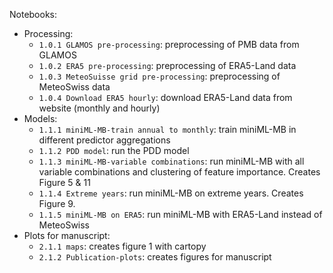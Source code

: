 Notebooks:
- Processing:
  - `1.0.1 GLAMOS pre-processing`: preprocessing of PMB data from GLAMOS
  - `1.0.2 ERA5 pre-processing`: preprocessing of ERA5-Land data
  - `1.0.3 MeteoSuisse grid pre-processing`: preprocessing of MeteoSwiss data
  - `1.0.4 Download ERA5 hourly`: download ERA5-Land data from website (monthly and hourly)
- Models:
  - `1.1.1 miniML-MB-train annual to monthly`: train miniML-MB in different predictor aggregations
  - `1.1.2 PDD model`: run the PDD model
  - `1.1.3 miniML-MB-variable combinations`: run miniML-MB with all variable combinations and clustering of feature importance. Creates Figure 5 & 11
  - `1.1.4 Extreme years`: run miniML-MB on extreme years. Creates Figure 9.
  - `1.1.5 miniML-MB on ERA5`: run miniML-MB with ERA5-Land instead of MeteoSwiss
- Plots for manuscript:
  - `2.1.1 maps`: creates figure 1 with cartopy
  - `2.1.2 Publication-plots`: creates figures for manuscript
